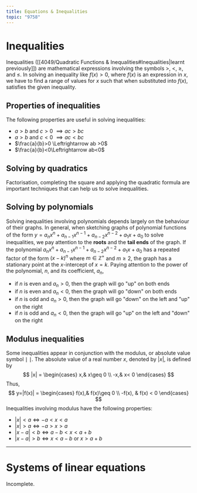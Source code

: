 ```yaml
---
title: Equations & Inequalities
topic: "9758"
---
```

# Inequalities
Inequalities ([[4049/Quadratic Functions & Inequalities#Inequalities|learnt previously]]) are mathematical expressions involving the symbols $>$, $<$, $\geq$, and $\leq$.
In solving an inequality like $f(x) > 0$, where $f(x)$ is an expression in $x$, we have to find a range of values for $x$ such that when substituted into $f(x)$, satisfies the given inequality.
## Properties of inequalities
The following properties are useful in solving inequalities:
- $a>b$ and $c> 0$ $\implies ac > bc$
- $a>b$ and $c< 0$ $\implies ac < bc$
- $\frac{a}{b}>0 \Leftrightarrow ab >0$
- $\frac{a}{b}<0\Leftrightarrow ab<0$
## Solving by quadratics
Factorisation, completing the square and applying the quadratic formula are important techniques that can help us to solve inequalities.
## Solving by polynomials
Solving inequalities involving polynomials depends largely on the behaviour of their graphs. 
In general, when sketching graphs of polynomial functions of the form $y=a_{n}x^n+a_{n-1}x^{n-1}+a_{n-2}x^{n-2}+a_{1}x+a_{0}$ to solve inequalities, we pay attention to the **roots** and the **tail ends** of the graph.
If the polynomial $a_{n}x^n+a_{n-1}x^{n-1}+a_{n-2}x^{n-2}+a_{1}x+a_{0}$ has a repeated factor of the form $(x-k)^n$ where $m\in\mathbb{Z}^+$ and $m\geq2$, the graph has a stationary point at the $x$-intercept of $x=k$.
Paying attention to the power of the polynomial, $n$, and its coefficient, $a_n$,
- if $n$ is even and $a_n>0$, then the graph will go "up" on both ends
- if $n$ is even and $a_n < 0$, then the graph will go "down" on both ends
- if $n$ is odd and $a_n > 0$, then the graph will go "down" on the left and "up" on the right
- if $n$ is odd and $a_n < 0$, then the graph will go "up" on the left and "down" on the right
## Modulus inequalities
Some inequalities appear in conjunction with the modulus, or absolute value symbol $\mid~\mid$.
The absolute value of a real number $x$, denoted by $|x|$, is defined by
$$
|x| = \begin{cases}
x,& x\geq 0 \\
-x,& x< 0
\end{cases}
$$
Thus, 
$$
y=|f(x)| = \begin{cases}
f(x),& f(x)\geq 0 \\
-f(x), & f(x) < 0
\end{cases}
$$
Inequalities involving modulus have the following properties:
- $|x|< a \Leftrightarrow -a<x<a$
- $|x|> a \Leftrightarrow -a>x>a$
- $|x-a| < b \Leftrightarrow a-b<x<a+b$
- $|x-a|>b \Leftrightarrow x<a-b \text{ or } x>a+b$

---
# Systems of linear equations

Incomplete.


